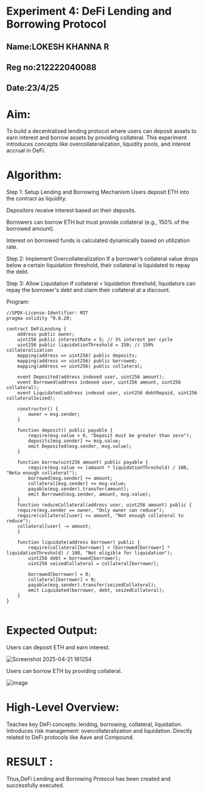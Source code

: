 # Experiment 4: DeFi Lending and Borrowing Protocol
## Name:LOKESH KHANNA R
## Reg no:212222040088
## Date:23/4/25


# Aim:
To build a decentralized lending protocol where users can deposit assets to earn interest and borrow assets by providing collateral. This experiment introduces concepts like overcollateralization, liquidity pools, and interest accrual in DeFi.

# Algorithm:
Step 1: Setup Lending and Borrowing Mechanism
Users deposit ETH into the contract as liquidity.


Depositors receive interest based on their deposits.


Borrowers can borrow ETH but must provide collateral (e.g., 150% of the borrowed amount).


Interest on borrowed funds is calculated dynamically based on utilization rate.


Step 2: Implement Overcollateralization
If a borrower’s collateral value drops below a certain liquidation threshold, their collateral is liquidated to repay the debt.


Step 3: Allow Liquidation
If collateral < liquidation threshold, liquidators can repay the borrower's debt and claim their collateral at a discount.



Program:
```
//SPDX-License-Identifier: MIT
pragma solidity ^0.8.20;

contract DeFiLending {
    address public owner;
    uint256 public interestRate = 5; // 5% interest per cycle
    uint256 public liquidationThreshold = 150; // 150% collateralization
    mapping(address => uint256) public deposits;
    mapping(address => uint256) public borrowed;
    mapping(address => uint256) public collateral;

    event Deposited(address indexed user, uint256 amount);
    event Borrowed(address indexed user, uint256 amount, uint256 collateral);
    event Liquidated(address indexed user, uint256 debtRepaid, uint256 collateralSeized);

    constructor() {
        owner = msg.sender;
    }

    function deposit() public payable {
        require(msg.value > 0, "Deposit must be greater than zero");
        deposits[msg.sender] += msg.value;
        emit Deposited(msg.sender, msg.value);
    }

    function borrow(uint256 amount) public payable {
        require(msg.value >= (amount * liquidationThreshold) / 100, "Nota enough collateral");
        borrowed[msg.sender] += amount;
        collateral[msg.sender] += msg.value;
        payable(msg.sender).transfer(amount);
        emit Borrowed(msg.sender, amount, msg.value);
    }
    function reduceCollateral(address user, uint256 amount) public {
    require(msg.sender == owner, "Only owner can reduce");
    require(collateral[user] >= amount, "Not enough collateral to reduce");
    collateral[user] -= amount;
    }

    function liquidate(address borrower) public {
        require(collateral[borrower] < (borrowed[borrower] * liquidationThreshold) / 100, "Not eligible for liquidation");
        uint256 debt = borrowed[borrower];
        uint256 seizedCollateral = collateral[borrower];

        borrowed[borrower] = 0;
        collateral[borrower] = 0;
        payable(msg.sender).transfer(seizedCollateral);
        emit Liquidated(borrower, debt, seizedCollateral);
    }
}


```
# Expected Output:

Users can deposit ETH and earn interest.

![Screenshot 2025-04-21 161254](https://github.com/user-attachments/assets/16b806fc-1b4e-46d0-847a-b4e48102dd92)


Users can borrow ETH by providing collateral.

![image](https://github.com/user-attachments/assets/2e68a1f8-6cba-41a1-b933-3c1c5268a10a)



# High-Level Overview:
Teaches key DeFi concepts: lending, borrowing, collateral, liquidation.
Introduces risk management: overcollateralization and liquidation.
Directly related to DeFi protocols like Aave and Compound.

# RESULT : 

Thus,DeFi Lending and Borrowing Protocol has been created and successfully executed.
